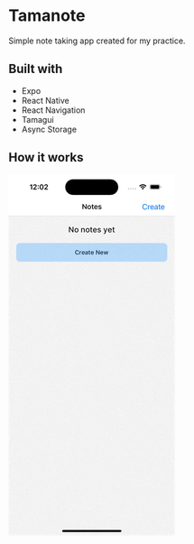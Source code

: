 # Tamanote

Simple note taking app created for my practice.

## Built with
- Expo
- React Native
- React Navigation
- Tamagui
- Async Storage

## How it works

![Screen Recording](screen-recording.gif)
